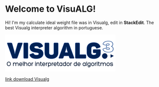﻿# Welcome to VisuALG!

Hi! I'm my calculate ideal weight file was in Visualg, edit in **StackEdit**. The best Visualg interpreter algorithm in portuguese.

![Image Visualg](https://github.com/MrWemerson/curso-git/blob/master/visualg3.png)

[link download Visualg](https://sourceforge.net/projects/visualg30/)


